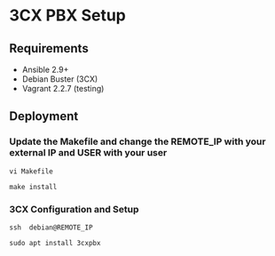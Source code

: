 # 3CX PBX Setup

## Requirements
- Ansible 2.9+
- Debian Buster (3CX)
- Vagrant 2.2.7 (testing)

## Deployment ##

### Update the Makefile and change the REMOTE_IP with your external IP and USER with your user

```
vi Makefile

make install
```

### 3CX Configuration and Setup

```
ssh  debian@REMOTE_IP

sudo apt install 3cxpbx
```
